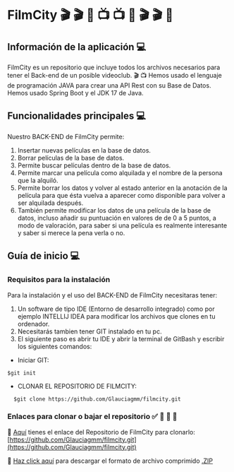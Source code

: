 # FilmCity :clapper: :clapper: :tada: :tv: :tv: :tada: :clapper: :clapper: :tada:

## Información de la aplicación :computer:
FilmCity es un repositorio que incluye todos los archivos necesarios para tener el Back-end de un posible videoclub. :clapper: :tv:
Hemos usado el lenguaje de programación JAVA para crear una API Rest con su Base de Datos. Hemos usado Spring Boot y el JDK 17 de Java.

## Funcionalidades principales :computer:
Nuestro BACK-END de FilmCity permite:
1. Insertar nuevas películas en la base de datos.
2. Borrar películas de la base de datos.
3. Permite buscar películas dentro de la base de datos.
4. Permite marcar una película como alquilada y el nombre de la persona que la alquiló.
5. Permite borrar los datos y volver al estado anterior en la anotación de la película para que ésta vuelva a aparecer como disponible para volver a ser alquilada después.
6. También permite modificar los datos de una película de la base de datos, incluso añadir su puntuación en valores de de 0 a 5 puntos, a modo de valoración, para saber si una película es realmente interesante y saber si merece la pena verla o no.

## Guía de inicio :computer:

### Requisitos para la instalación

Para la instalación y el uso del BACK-END de FilmCity necesitaras tener:
1. Un software de tipo IDE (Entorno de desarrollo integrado) como por ejemplo INTELLIJ IDEA para modificar los archivos que clones en tu ordenador.
2. Necesitarás tambien tener GIT instalado en tu pc.
3. El siguiente paso es abrir tu IDE y abrir la terminal de GitBash y escribir los siguientes comandos:

- Iniciar GIT:
~~~
$git init
~~~
- CLONAR EL REPOSITORIO DE FILMCITY:
~~~
  $git clone https://github.com/Glauciagmm/filmcity.git
~~~

### Enlaces para clonar o bajar el repositorio :white_check_mark: :file_folder: :file_folder: :file_folder:

:file_folder: [Aquí](https://github.com/Glauciagmm/filmcity.git) tienes el enlace del Repositorio de FilmCity para clonarlo: [https://github.com/Glauciagmm/filmcity.git](https://github.com/Glauciagmm/filmcity.git)


:file_folder: [Haz click aquí](https://github.com/Glauciagmm/filmcity/archive/refs/heads/main.zip) para descargar el formato de archivo comprimido [.ZIP](https://github.com/Glauciagmm/filmcity/archive/refs/heads/main.zip)
